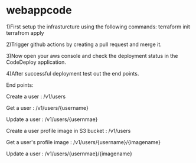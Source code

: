 # webappcode

1)First setup the infrasturcture using the following commands:
  terraform init
  terrafrom apply    

2)Trigger github actions by creating a pull request and merge it.

3)Now open your aws console and check the deployment status in the CodeDeploy application.

4)After successful deployment test out the end points.

End points:

Create a user                               : /v1/users

Get a user                                  : /v1/users/{username}

Update a user                               : /v1/users/{usernmae}

Create a user profile image in S3 bucket    : /v1/users

Get a user's profile image                  : /v1/users/{username}/{imagename}

Update a user                               : /v1/users/{usernmae}/{imagename}
